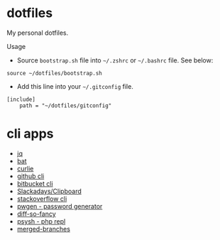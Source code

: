 # dotfiles
My personal dotfiles.

Usage

- Source `bootstrap.sh` file into `~/.zshrc` or `~/.bashrc` file. See below:
```
source ~/dotfiles/bootstrap.sh
```

- Add this line into your `~/.gitconfig` file.
```
[include]
	path = "~/dotfiles/gitconfig"
```

# cli apps
- [jq](https://stedolan.github.io/jq/)
- [bat](https://github.com/sharkdp/bat)
- [curlie](https://github.com/rs/curlie)
- [github cli](https://cli.github.com/)
- [bitbucket cli](https://github.com/bb-cli/bb-cli)
- [Slackadays/Clipboard](https://github.com/Slackadays/Clipboard)
- [stackoverflow cli](https://github.com/samtay/so)
- [pwgen - password generator](https://formulae.brew.sh/formula/pwgen)
- [diff-so-fancy](https://github.com/so-fancy/diff-so-fancy)
- [psysh - php repl](https://psysh.org/)
- [merged-branches](https://github.com/semiherdogan/merged-branches)
